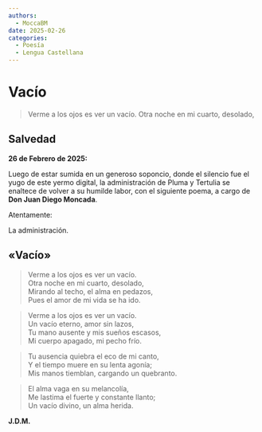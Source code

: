 ```yaml
---
authors:
  - MoccaBM
date: 2025-02-26
categories:
  - Poesía
  - Lengua Castellana
---
```

# Vacío

> Verme a los ojos es ver un vacío.
Otra noche en mi cuarto, desolado,
<!-- more -->

## Salvedad

**26 de Febrero de 2025:**

Luego de estar sumida en un generoso soponcio, donde el silencio fue el yugo de este yermo digital, la administración de Pluma y Tertulia se enaltece de volver a su humilde labor, con el siguiente poema, a cargo de **Don Juan Diego Moncada**.

Atentamente:

La administración.

## «Vacío»

> Verme a los ojos es ver un vacío.  
> Otra noche en mi cuarto, desolado,  
> Mirando al techo, el alma en pedazos,  
> Pues el amor de mi vida se ha ido.  

> Verme a los ojos es ver un vacío.  
> Un vacío eterno, amor sin lazos,  
> Tu mano ausente y mis sueños escasos,  
> Mi cuerpo apagado, mi pecho frío.  

> Tu ausencia quiebra el eco de mi canto,  
> Y el tiempo muere en su lenta agonía;  
> Mis manos tiemblan, cargando un quebranto.  

> El alma vaga en su melancolía,  
> Me lastima el fuerte y constante llanto;  
> Un vacío divino, un alma herida.

**J.D.M.**